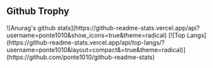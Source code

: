 <h2> Github Trophy</h2>
![Anurag's github stats](https://github-readme-stats.vercel.app/api?username=ponte1010&show_icons=true&theme=radical)
[![Top Langs](https://github-readme-stats.vercel.app/api/top-langs/?username=ponte1010&layout=compact&=true&theme=radical)](https://github.com/ponte1010/github-readme-stats)
